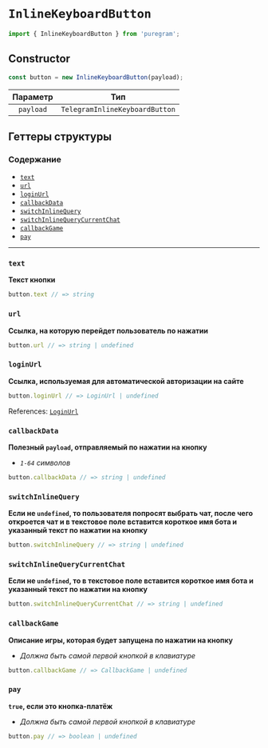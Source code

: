 # `InlineKeyboardButton`

```ts
import { InlineKeyboardButton } from 'puregram';
```

## Constructor

```ts
const button = new InlineKeyboardButton(payload);
```

| Параметр  |              Тип               |
| :-------: | :----------------------------: |
| `payload` | `TelegramInlineKeyboardButton` |

## Геттеры структуры

### Содержание

* [`text`](#text)
* [`url`](#url)
* [`loginUrl`](#loginurl)
* [`callbackData`](#callbackdata)
* [`switchInlineQuery`](#switchinlinequery)
* [`switchInlineQueryCurrentChat`](#switchinlinequerycurrentchat)
* [`callbackGame`](#callbackgame)
* [`pay`](#pay)

---

### `text`

**Текст кнопки**

```ts
button.text // => string
```

### `url`

**Ссылка, на которую перейдет пользователь по нажатии**

```ts
button.url // => string | undefined
```

### `loginUrl`

**Ссылка, используемая для автоматической авторизации на сайте**

```ts
button.loginUrl // => LoginUrl | undefined
```

References: [`LoginUrl`](./login-url.md)

### `callbackData`

**Полезный `payload`, отправляемый по нажатии на кнопку**

* _`1-64` символов_

```ts
button.callbackData // => string | undefined
```

### `switchInlineQuery`

**Если не `undefined`, то пользователя попросят выбрать чат, после чего откроется чат и в текстовое поле вставится короткое имя бота и указанный текст по нажатии на кнопку**

```ts
button.switchInlineQuery // => string | undefined
```

### `switchInlineQueryCurrentChat`

**Если не `undefined`, то в текстовое поле вставится короткое имя бота и указанный текст по нажатии на кнопку**

```ts
button.switchInlineQueryCurrentChat // => string | undefined
```

### `callbackGame`

**Описание игры, которая будет запущена по нажатии на кнопку**

* _Должна быть самой первой кнопкой в клавиатуре_

```ts
button.callbackGame // => CallbackGame | undefined
```

### `pay`

**`true`, если это кнопка-платёж**

* _Должна быть самой первой кнопкой в клавиатуре_

```ts
button.pay // => boolean | undefined
```